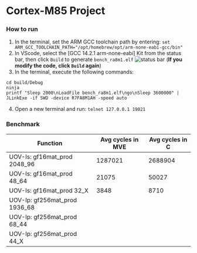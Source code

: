 # Cortex-M85 Project
### How to run
1. In the terminal, set the ARM GCC toolchain path by entering: 
```set ARM_GCC_TOOLCHAIN_PATH="/opt/homebrew/opt/arm-none-eabi-gcc/bin"```
2. In VScode, select the [GCC 14.2.1 arm-none-eabi] Kit from the status bar, then click `Build` to generate `bench_ra8m1.elf`
![status bar](/status_bar.png) (**If you modify the code, click `Build` again**)
3. In the terminal, execute the following commands:
```
cd build/Debug
ninja
printf "Sleep 2000\nLoadFile bench_ra8m1.elf\ngo\nSleep 3600000" | JLinkExe -if SWD -device R7FA8M1AH -speed auto
```
4. Open a new terminal and run:
```telnet 127.0.0.1 19021```

### Benchmark
| Function   | Avg cycles in  MVE | Avg cycles in C |
|------------|--------------------|-----------------|
| UOV-Is: gf16mat_prod 2048_96  | 1287021 | 2688904 |
| UOV-Is: gf16mat_prod 48_64    | 21075   |   50027 |
| UOV-Is: gf16mat_prod 32_X     | 3848    |    8710 |
| UOV-Ip: gf256mat_prod 1936_68 |  |  |
| UOV-Ip: gf256mat_prod 68_44   |  |  |
| UOV-Ip: gf256mat_prod 44_X    |  |  |